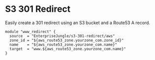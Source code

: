 S3 301 Redirect
===============

Easily create a 301 redirect using an S3 bucket and a Route53 A record.

```
module "www_redirect" {
  source  = "EnterpriseJungle/s3-301-redirect/aws"
  zone_id = "${aws_route53_zone.yourzone_com.zone_id}"
  name    = "${aws_route53_zone.yourzone_com.name}"
  target  = "www.${aws_route53_zone.yourzone_com.name}"
}
```

